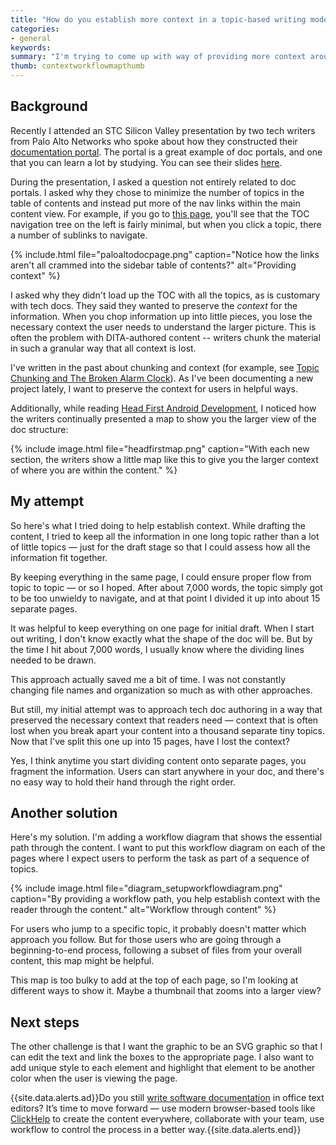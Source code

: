 ```yaml
---
title: "How do you establish more context in a topic-based writing model?"
categories:
- general
keywords: 
summary: "I'm trying to come up with way of providing more context around the documentation I write. Providing context is essential to helping users understand how all the various pieces fit together. Without context, the information becomes fragmented and seems unorganized, maybe even random. I've tried a couple of approaches to establishing context -- one approach in consolidating the information more while I draft it, and another approach of putting maps with signposts throughout the content. "
thumb: contextworkflowmapthumb
---
```


## Background

Recently I attended an STC Silicon Valley presentation by two tech writers from Palo Alto Networks who spoke about how they constructed their [documentation portal](https://www.paloaltonetworks.com/documentation/). The portal is a great example of doc portals, and one that you can learn a lot by studying. You can see their slides [here](http://www.stc-siliconvalley.org/2016/03/06/march-21-2016-building-a-documentation-portal/). 

During the presentation, I asked a question not entirely related to doc portals. I asked why they chose to minimize the number of topics in the table of contents and instead put more of the nav links within the main content view. For example, if you go to [this page](https://www.paloaltonetworks.com/documentation/71/pan-os/pan-os), you'll see that the TOC navigation tree on the left is fairly minimal, but when you click a topic, there a number of sublinks to navigate.

{% include.html file="paloaltodocpage.png" caption="Notice how the links aren't all crammed into the sidebar table of contents?" alt="Providing context" %}

I asked why they didn't load up the TOC with all the topics, as is customary with tech docs. They said they wanted to preserve the *context* for the information. When you chop information up into little pieces, you lose the necessary context the user needs to understand the larger picture. This is often the problem with DITA-authored content -- writers chunk the material in such a granular way that all context is lost.

I've written in the past about chunking and context (for example, see [Topic Chunking and The Broken Alarm Clock](http://idratherbewriting.com/2011/04/27/topic-chunking-and-the-broken-clock/)). As I've been documenting a new project lately, I want to preserve the context for users in helpful ways. 

Additionally, while reading [Head First Android Development](http://shop.oreilly.com/product/0636920029045.do), I noticed how the writers continually presented a map to show you the larger view of the doc structure:

{% include image.html file="headfirstmap.png" caption="With each new section, the writers show a little map like this to give you the larger context of where you are within the content." %}

## My attempt 

So here's what I tried doing to help establish context. While drafting the content, I tried to keep all the information in one long topic rather than a lot of little topics &mdash; just for the draft stage so that I could assess how all the information fit together.

By keeping everything in the same page, I could ensure proper flow from topic to topic &mdash; or so I hoped. After about 7,000 words, the topic simply got to be too unwieldy to navigate, and at that point I divided it up into about 15 separate pages. 

It was helpful to keep everything on one page for initial draft. When I start out writing, I don't know exactly what the shape of the doc will be. But by the time I hit about 7,000 words, I usually know where the dividing lines needed to be drawn. 

This approach actually saved me a bit of time. I was not constantly changing file names and organization so much as with other approaches.

But still, my initial attempt was to approach tech doc authoring in a way that preserved the necessary context that readers need &mdash; context that is often lost when you break apart your content into a thousand separate tiny topics. Now that I've split this one up into 15 pages, have I lost the context? 

Yes, I think anytime you start dividing content onto separate pages, you fragment the information. Users can start anywhere in your doc, and there's no easy way to hold their hand through the right order. 

## Another solution

Here's my solution. I'm adding a workflow diagram that shows the essential path through the content. I want to put this workflow diagram on each of the pages where I expect users to perform the task as part of a sequence of topics.

{% include image.html file="diagram_setupworkflowdiagram.png" caption="By providing a workflow path, you help establish context with the reader through the content." alt="Workflow through content" %}

For users who jump to a specific topic, it probably doesn't matter which approach you follow. But for those users who are going through a beginning-to-end process, following a subset of files from your overall content, this map might be helpful.

This map is too bulky to add at the top of each page, so I'm looking at different ways to show it. Maybe a thumbnail that zooms into a larger view?

## Next steps 

The other challenge is that I want the graphic to be an SVG graphic so that I can edit the text and link the boxes to the appropriate page. I also want to add unique style to each element and highlight that element to be another color when the user is viewing the page.

{{site.data.alerts.ad}}Do you still <a href="https://clickhelp.co/online-documentation-tool/">write software documentation</a> in office text editors? It’s time to move forward &mdash; use modern browser-based tools like <a href="https://clickhelp.co/">ClickHelp</a> to create the content everywhere, collaborate with your team, use workflow to control the process in a better way.{{site.data.alerts.end}}
